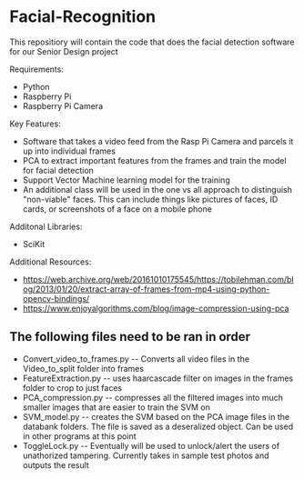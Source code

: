 # Facial-Recognition
This repositiory will contain the code that does the facial detection software for our Senior Design project 

Requirements:
* Python
* Raspberry Pi
* Raspberry Pi Camera

Key Features:
* Software that takes a video feed from the Rasp Pi Camera and parcels it up into individual frames
* PCA to extract important features from the frames and train the model for facial detection
* Support Vector Machine learning model for the training
* An additional class will be used in the one vs all approach to distinguish "non-viable" faces. This can include things like pictures of faces, ID cards, or screenshots of a face on a mobile phone

Additonal Libraries:
* SciKit

Additional Resources:
* https://web.archive.org/web/20161010175545/https://tobilehman.com/blog/2013/01/20/extract-array-of-frames-from-mp4-using-python-opencv-bindings/
* https://www.enjoyalgorithms.com/blog/image-compression-using-pca

## The following files need to be ran in order
* Convert_video_to_frames.py -- Converts all video files in the Video_to_split folder into frames
* FeatureExtraction.py -- uses haarcascade filter on images in the frames folder to crop to just faces
* PCA_compression.py -- compresses all the filtered images into much smaller images that are easier to train the SVM on
* SVM_model.py -- creates the SVM based on the PCA image files in the databank folders. The file is saved as a deseralized object. Can be used in other programs at this point
* ToggleLock.py -- Eventually will be used to unlock/alert the users of unathorized tampering. Currently takes in sample test photos and outputs the result
  
